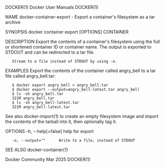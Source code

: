 DOCKER(1)							      Docker User Manuals							     DOCKER(1)

NAME
       docker-container-export - Export a container's filesystem as a tar archive

SYNOPSIS
       docker container export [OPTIONS] CONTAINER

DESCRIPTION
       Export the contents of a container's filesystem using the full or shortened container ID or container name. The output is exported to STDOUT and can be
       redirected to a tar file.

       Stream to a file instead of STDOUT by using -o.

EXAMPLES
       Export the contents of the container called angry_bell to a tar file called angry_bell.tar:

       $ docker export angry_bell > angry_bell.tar
       $ docker export --output=angry_bell-latest.tar angry_bell
       $ ls -sh angry_bell.tar
       321M angry_bell.tar
       $ ls -sh angry_bell-latest.tar
       321M angry_bell-latest.tar

See also
       docker-import(1) to create an empty filesystem image and import the contents of the tarball into it, then optionally tag it.

OPTIONS
       -h, --help[=false]      help for export

       -o, --output=""	    Write to a file, instead of STDOUT

SEE ALSO
       docker-container(1)

Docker Community							   Mar 2025								     DOCKER(1)
